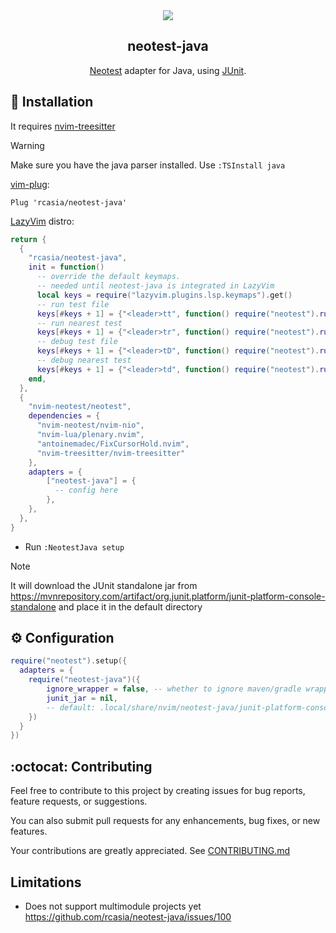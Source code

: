 
<section align="center">
  <a href="https://github.com/rcasia/neotest-java/actions/workflows/makefile.yml">
    <img src="https://github.com/rcasia/neotest-java/actions/workflows/makefile.yml/badge.svg">
  </a>
  <h1>neotest-java</h1>
  <p> <a href="https://github.com/rcarriga/neotest">Neotest</a> adapter for Java, using <a href="https://github.com/junit-team/junit5">JUnit</a>.</p>
</section>

## :wrench: Installation

It requires [nvim-treesitter](https://github.com/nvim-treesitter/nvim-treesitter)
> [!WARNING]
>Make sure you have the java parser installed. Use `:TSInstall java`

[vim-plug](https://github.com/junegunn/vim-plug):
```vim
Plug 'rcasia/neotest-java'
```

[LazyVim](https://github.com/LazyVim/LazyVim) distro:
```lua
return {
  {
    "rcasia/neotest-java",
    init = function()
      -- override the default keymaps.
      -- needed until neotest-java is integrated in LazyVim
      local keys = require("lazyvim.plugins.lsp.keymaps").get()
      -- run test file
      keys[#keys + 1] = {"<leader>tt", function() require("neotest").run.run(vim.fn.expand("%")) end, mode = "n" }
      -- run nearest test
      keys[#keys + 1] = {"<leader>tr", function() require("neotest").run.run() end, mode = "n" }
      -- debug test file
      keys[#keys + 1] = {"<leader>tD", function() require("neotest").run.run({ strategy = "dap" }) end, mode = "n" }
      -- debug nearest test
      keys[#keys + 1] = {"<leader>td", function() require("neotest").run.run({ vim.fn.expand("%"), strategy = "dap" }) end, mode = "n" }
    end,
  },
  {
    "nvim-neotest/neotest",
    dependencies = {
      "nvim-neotest/nvim-nio",
      "nvim-lua/plenary.nvim",
      "antoinemadec/FixCursorHold.nvim",
      "nvim-treesitter/nvim-treesitter"
    },
    adapters = {
        ["neotest-java"] = {
          -- config here
        },
    },
  },
}
```

* Run `:NeotestJava setup`
> [!NOTE]
> It will download the JUnit standalone jar from https://mvnrepository.com/artifact/org.junit.platform/junit-platform-console-standalone and place it in the default directory

## :gear: Configuration
```lua
require("neotest").setup({
  adapters = {
    require("neotest-java")({
        ignore_wrapper = false, -- whether to ignore maven/gradle wrapper
        junit_jar = nil,
        -- default: .local/share/nvim/neotest-java/junit-platform-console-standalone-[version].jar
    })
  }
})
```

## :octocat: Contributing
Feel free to contribute to this project by creating issues for bug reports, feature requests, or suggestions.

You can also submit pull requests for any enhancements, bug fixes, or new features.

Your contributions are greatly appreciated. See [CONTRIBUTING.md](https://github.com/rcasia/neotest-java/blob/main/CONTRIBUTING.md)

## Limitations
* Does not support multimodule projects yet https://github.com/rcasia/neotest-java/issues/100

